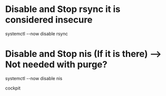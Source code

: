 # Disable and Stop rsync it is considered insecure
systemctl --now disable rsync 
# Disable and Stop nis (If it is there) --> Not needed with purge?
systemctl --now disable nis 

cockpit 

